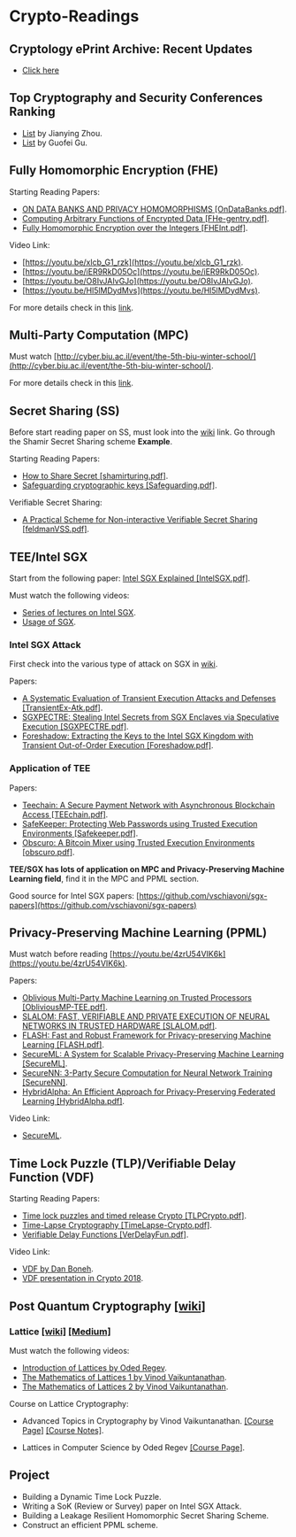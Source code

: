 # Crypto-Readings

## Cryptology ePrint Archive: Recent Updates
* [Click here](https://eprint.iacr.org/eprint-bin/search.pl?last=7&title=1)


## Top Cryptography and Security Conferences Ranking
* [List](http://jianying.space/conference-ranking.html) by Jianying Zhou. 
* [List](http://faculty.cs.tamu.edu/guofei/sec_conf_stat.htm) by Guofei Gu. 


## Fully Homomorphic Encryption (FHE) 

Starting Reading Papers: 

* [ON DATA BANKS AND PRIVACY HOMOMORPHISMS [OnDataBanks.pdf]](https://github.com/arupmondal-cs/Crypto-Reading/blob/master/FHE/OnDataBanks.pdf). 
* [Computing Arbitrary Functions of Encrypted Data [FHe-gentry.pdf]](https://github.com/arupmondal-cs/Crypto-Reading/blob/master/FHE/FHE-gentry.pdf). 
* [Fully Homomorphic Encryption over the Integers [FHEInt.pdf]](https://github.com/arupmondal-cs/Crypto-Reading/blob/master/FHE/FHEInt.pdf). 


Video Link:

* [https://youtu.be/xlcb_G1_rzk](https://youtu.be/xlcb_G1_rzk).
* [https://youtu.be/iER9RkD05Oc](https://youtu.be/iER9RkD05Oc).
* [https://youtu.be/O8IvJAIvGJo](https://youtu.be/O8IvJAIvGJo).
* [https://youtu.be/Hl5lMDydMvs](https://youtu.be/Hl5lMDydMvs).

For more details check in this [link](https://github.com/arupmondal-cs/Research-FHE). 





## Multi-Party Computation (MPC) 

Must watch [http://cyber.biu.ac.il/event/the-5th-biu-winter-school/](http://cyber.biu.ac.il/event/the-5th-biu-winter-school/). 

For more details check in this [link](https://github.com/arupmondal-cs/awesome-mpc). 





## Secret Sharing (SS) 

Before start reading paper on SS, must look into the [wiki](https://en.wikipedia.org/wiki/Shamir%27s_Secret_Sharing) link. Go through the Shamir Secret Sharing scheme **Example**.

Starting Reading Papers:

* [How to Share Secret [shamirturing.pdf]](https://github.com/arupmondal-cs/Crypto-Reading/blob/master/Secret%20Sharing/shamirturing.pdf). 
* [Safeguarding cryptographic keys [Safeguarding.pdf]](https://github.com/arupmondal-cs/Crypto-Reading/blob/master/Secret%20Sharing/Safeguarding.pdf).


Verifiable Secret Sharing:

* [A Practical Scheme for Non-interactive Verifiable Secret Sharing [feldmanVSS.pdf]](https://github.com/arupmondal-cs/Crypto-Reading/blob/master/Secret%20Sharing/feldmanVSS.pdf).




## TEE/Intel SGX

Start from the following paper: [Intel SGX Explained [IntelSGX.pdf]](https://github.com/arupmondal-cs/Crypto-Reading/blob/master/TEE/Intel%20SGX/IntelSGX.pdf).

Must watch the following videos:

* [Series of lectures on Intel SGX](https://www.youtube.com/playlist?list=PLg-UKERBljNweaATkbbDCcEsRTADAzOl8).
* [Usage of SGX](https://youtu.be/R8g0Gzdj08E).

### Intel SGX Attack

First check into the various type of attack on SGX in [wiki](https://en.wikipedia.org/wiki/Software_Guard_Extensions).

Papers:

* [A Systematic Evaluation of Transient Execution Attacks and Defenses [TransientEx-Atk.pdf]](https://github.com/arupmondal-cs/Crypto-Reading/blob/master/TEE/Intel%20SGX/TransientEx-Atk.pdf).
* [SGXPECTRE: Stealing Intel Secrets from SGX Enclaves via Speculative Execution [SGXPECTRE.pdf]](https://github.com/arupmondal-cs/Crypto-Reading/blob/master/TEE/Intel%20SGX/SGXPECTRE.pdf).
* [Foreshadow: Extracting the Keys to the Intel SGX Kingdom with Transient Out-of-Order Execution [Foreshadow.pdf]](https://github.com/arupmondal-cs/Crypto-Reading/blob/master/TEE/Intel%20SGX/Foreshadow.pdf).


### Application of TEE

Papers:

* [Teechain: A Secure Payment Network with Asynchronous Blockchain Access [TEEchain.pdf]](https://github.com/arupmondal-cs/Crypto-Reading/blob/master/TEE/TEEchain.pdf).
* [SafeKeeper: Protecting Web Passwords using Trusted Execution Environments [Safekeeper.pdf]](https://github.com/arupmondal-cs/Crypto-Reading/blob/master/TEE/Safekeeper.pdf).
* [Obscuro: A Bitcoin Mixer using Trusted Execution Environments [obscuro.pdf]](https://github.com/arupmondal-cs/Crypto-Reading/blob/master/TEE/obscuro.pdf).

**TEE/SGX has lots of application on MPC and Privacy-Preserving Machine Learning field**, find it in the MPC and PPML section.

Good source for Intel SGX papers: [https://github.com/vschiavoni/sgx-papers](https://github.com/vschiavoni/sgx-papers)






## Privacy-Preserving Machine Learning (PPML) 

Must watch before reading [https://youtu.be/4zrU54VIK6k](https://youtu.be/4zrU54VIK6k). 

Papers:

* [Oblivious Multi-Party Machine Learning on Trusted Processors [ObliviousMP-TEE.pdf]](https://github.com/arupmondal-cs/Crypto-Reading/blob/master/PPML/ObliviousMP-TEE.pdf).
* [SLALOM: FAST, VERIFIABLE AND PRIVATE EXECUTION OF NEURAL NETWORKS IN TRUSTED HARDWARE [SLALOM.pdf]](https://github.com/arupmondal-cs/Crypto-Reading/blob/master/PPML/SLALOM.pdf).
* [FLASH: Fast and Robust Framework for Privacy-preserving Machine Learning [FLASH.pdf]](https://github.com/arupmondal-cs/Crypto-Reading/blob/master/PPML/FLASH.pdf).
* [SecureML: A System for Scalable Privacy-Preserving Machine Learning [SecureML]](https://github.com/arupmondal-cs/Crypto-Reading/blob/master/PPML/SecureML.pdf).
* [SecureNN: 3-Party Secure Computation for Neural Network Training [SecureNN]](https://github.com/arupmondal-cs/Crypto-Reading/blob/master/PPML/secureNN.pdf).
* [HybridAlpha: An Efficient Approach for Privacy-Preserving Federated Learning [HybridAlpha.pdf]](https://github.com/arupmondal-cs/Crypto-Reading/blob/master/PPML/HybridAlpha.pdf).

Video Link:

* [SecureML](https://youtu.be/CQxwdqzlgWI).


## Time Lock Puzzle (TLP)/Verifiable Delay Function (VDF)


Starting Reading Papers:

* [Time lock puzzles and timed release Crypto [TLPCrypto.pdf]](https://github.com/arupmondal-cs/Crypto-Reading/blob/master/TLP-VDF/TLPCrypto.pdf).
* [Time-Lapse Cryptography [TimeLapse-Crypto.pdf]](https://github.com/arupmondal-cs/Crypto-Reading/blob/master/TLP-VDF/TimeLapse-Crypto.pdf).
* [Verifiable Delay Functions [VerDelayFun.pdf]](https://github.com/arupmondal-cs/Crypto-Reading/blob/master/TLP-VDF/VerDelayFun.pdf).

Video Link:

* [VDF by Dan Boneh](https://youtu.be/dN-1q8c50q0).
* [VDF presentation in Crypto 2018](https://youtu.be/_-feyaZZjEw).


## Post Quantum Cryptography [[wiki]](https://en.m.wikipedia.org/wiki/Post-quantum_cryptography)

### Lattice [[wiki]](https://en.m.wikipedia.org/wiki/Lattice-based_cryptography) [[Medium]](https://medium.com/cryptoblog/what-is-lattice-based-cryptography-why-should-you-care-dbf9957ab717)


Must watch the following videos:

* [Introduction of Lattices by Oded Regev](https://youtu.be/4ulHOV8iLls). 
* [The Mathematics of Lattices 1 by Vinod Vaikuntanathan](https://youtu.be/LlPXfy6bKIY). 
* [The Mathematics of Lattices 2 by Vinod Vaikuntanathan](https://youtu.be/SZkTJMorxnM). 


Course on Lattice Cryptography:

* Advanced Topics in Cryptography by Vinod Vaikuntanathan. 
  [[Course Page]](https://people.csail.mit.edu/vinodv/6876-Fall2015/index.html) 
  [[Course Notes]](https://github.com/arupmondal-cs/Crypto-Reading/tree/master/Lattice/Notes). 

* Lattices in Computer Science by Oded Regev
  [[Course Page]](https://cims.nyu.edu/~regev/teaching/lattices_fall_2009/). 





## Project

* Building a Dynamic Time Lock Puzzle.
* Writing a SoK (Review or Survey) paper on Intel SGX Attack.
* Building a Leakage Resilient Homomorphic Secret Sharing Scheme.
* Construct an efficient PPML scheme.

